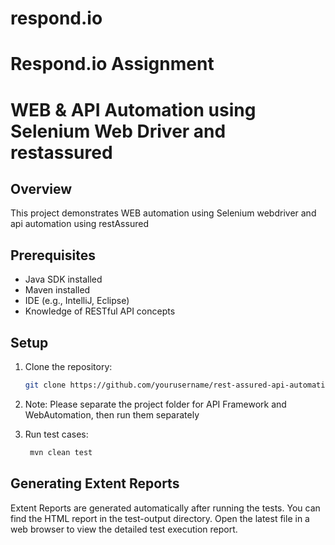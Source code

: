 # respond.io
# Respond.io Assignment

# WEB & API Automation using Selenium Web Driver and restassured

## Overview

This project demonstrates WEB automation using Selenium webdriver and api automation using restAssured

## Prerequisites

- Java SDK installed
- Maven installed
- IDE (e.g., IntelliJ, Eclipse)
- Knowledge of RESTful API concepts

## Setup

1. Clone the repository:

   ```bash
   git clone https://github.com/yourusername/rest-assured-api-automation.git

2. Note: Please separate the project folder for API Framework and WebAutomation, then run them separately

3. Run test cases:

   ```bash
    mvn clean test

## Generating Extent Reports
Extent Reports are generated automatically after running the tests. You can find the HTML report in the test-output directory. Open the latest file in a web browser to view the detailed test execution report.